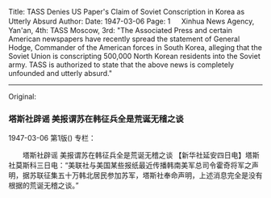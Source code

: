 Title: TASS Denies US Paper's Claim of Soviet Conscription in Korea as Utterly Absurd
Author:
Date: 1947-03-06
Page: 1
　
Xinhua News Agency, Yan'an, 4th: TASS Moscow, 3rd: "The Associated Press and certain American newspapers have recently spread the statement of General Hodge, Commander of the American forces in South Korea, alleging that the Soviet Union is conscripting 500,000 North Korean residents into the Soviet army. TASS is authorized to state that the above news is completely unfounded and utterly absurd."



<hr /> 

Original: 


### 塔斯社辟谣  美报谓苏在韩征兵全是荒诞无稽之谈

1947-03-06
第1版()
专栏：

　　塔斯社辟谣
    美报谓苏在韩征兵全是荒诞无稽之谈
    【新华社延安四日电】塔斯社莫斯科三日电：“美联社与美国某些报纸最近传播韩南美军总司令霍奇将军之声明，据苏联征集五十万韩北居民参加苏军，塔斯社奉命声明，上述消息完全是没有根据的荒诞无稽之谈。”

